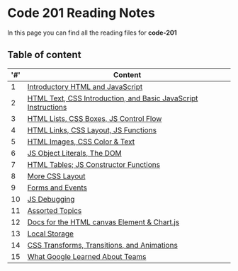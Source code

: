 # Code 201 Reading Notes
In this page you can find all the reading files for **code-201**


## Table of content 

|'#' |  Content |
| ------------ | -------------|
| 1  | [Introductory HTML and JavaScript](class-01.md)|
| 2  | [HTML Text, CSS Introduction, and Basic JavaScript Instructions](class-02.md)|
| 3  | [HTML Lists, CSS Boxes, JS Control Flow](class-03.md) |
| 4  | [HTML Links, CSS Layout, JS Functions](Read04.md)|
| 5  | [HTML Images, CSS Color & Text](Read05.md)|
| 6  | [JS Object Literals, The DOM](Read06.md)|
| 7  | [HTML Tables; JS Constructor Functions](Read07.md)|
| 8  | [More CSS Layout](Read08.md)|
| 9  | [Forms and Events](Read09.md)|
| 10 | [JS Debugging](Read10.md)|
| 11 | [Assorted Topics](Read11.md)|
| 12 | [Docs for the HTML canvas Element & Chart.js](Read12.md)|
| 13 | [Local Storage](Read13.md)|
| 14 | [CSS Transforms, Transitions, and Animations](Read14a.md)|
| 15 | [What Google Learned About Teams](Read14b.md)|

